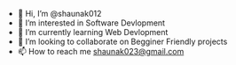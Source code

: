 - 👋 Hi, I’m @shaunak012
- 👀 I’m interested in Software Devlopment
- 🌱 I’m currently learning Web Devlopment
- 💞️ I’m looking to collaborate on Begginer Friendly projects
- 📫 How to reach me shaunak023@gmail.com

<!---
shaunak012/shaunak012 is a ✨ special ✨ repository because its `README.md` (this file) appears on your GitHub profile.
You can click the Preview link to take a look at your changes.
--->
